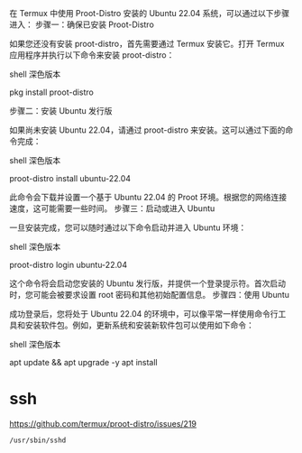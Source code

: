 在 Termux 中使用 Proot-Distro 安装的 Ubuntu 22.04 系统，可以通过以下步骤进入：
步骤一：确保已安装 Proot-Distro

如果您还没有安装 proot-distro，首先需要通过 Termux 安装它。打开 Termux 应用程序并执行以下命令来安装 proot-distro：

shell
深色版本

pkg install proot-distro

步骤二：安装 Ubuntu 发行版

如果尚未安装 Ubuntu 22.04，请通过 proot-distro 来安装。这可以通过下面的命令完成：

shell
深色版本

proot-distro install ubuntu-22.04

此命令会下载并设置一个基于 Ubuntu 22.04 的 Proot 环境。根据您的网络连接速度，这可能需要一些时间。
步骤三：启动或进入 Ubuntu

一旦安装完成，您可以随时通过以下命令启动并进入 Ubuntu 环境：

shell
深色版本

proot-distro login ubuntu-22.04

这个命令将会启动您安装的 Ubuntu 发行版，并提供一个登录提示符。首次启动时，您可能会被要求设置 root 密码和其他初始配置信息。
步骤四：使用 Ubuntu

成功登录后，您将处于 Ubuntu 22.04 的环境中，可以像平常一样使用命令行工具和安装软件包。例如，更新系统和安装新软件包可以使用如下命令：

shell
深色版本

apt update && apt upgrade -y
apt install <package-name>


# ssh
https://github.com/termux/proot-distro/issues/219
```bash
/usr/sbin/sshd
```
